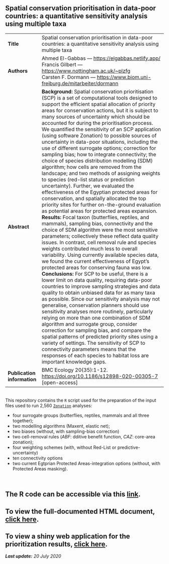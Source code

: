 
## Spatial conservation prioritisation in data-poor countries: a quantitative sensitivity analysis using multiple taxa

|                    |                                                                                                                                                                                                                                                                                                                                                                                                                                                                                                                                                                                                                                                                                                                                                                                                                                                                                                                                                                                                                                                                                                                                                                                                                                                                                                                                                                                                                                                                                                                                                                                                                                                                                                                                                                                                                                                                                                                                                                                                                                                                                                                                                                  | 
|--------------------|------------------------------------------------------------------------------------------------------------------------------------------------------------------------------------------------------------------------------------------------------------------------------------------------------------------------------------------------------------------------------------------------------------------------------------------------------------------------------------------------------------------------------------------------------------------------------------------------------------------------------------------------------------------------------------------------------------------------------------------------------------------------------------------------------------------------------------------------------------------------------------------------------------------------------------------------------------------------------------------------------------------------------------------------------------------------------------------------------------------------------------------------------------------------------------------------------------------------------------------------------------------------------------------------------------------------------------------------------------------------------------------------------------------------------------------------------------------------------------------------------------------------------------------------------------------------------------------------------------------------------------------------------------------------------------------------------------------------------------------------------------------------------------------------------------------------------------------------------------------------------------------------------------------------------------------------------------------------------------------------------------------------------------------------------------------------------------------------------------------------------------------------------------------| 
| **Title**              | Spatial conservation prioritisation in data-poor countries: a quantitative sensitivity analysis using multiple taxa                                                                                                                                                                                                                                                                                                                                                                                                                                                                                                                                                                                                                                                                                                                                                                                                                                                                                                                                                                                                                                                                                                                                                                                                                                                                                                                                                                                                                                                                                                                                                                                                                                                                                                                                                                                                                                                                                                                                                                                                                                                                 | 
| **Authors**            | Ahmed El-Gabbas &mdash; <a href="https://elgabbas.netlify.app/" target="_blank">https://elgabbas.netlify.app/</a><br>Francis Gilbert &mdash; <a href="https://www.nottingham.ac.uk/~plzfg/" target="_blank">https://www.nottingham.ac.uk/~plzfg</a><br>Carsten F. Dormann &mdash; <a href="https://www.biom.uni-freiburg.de/mitarbeiter/dormann" target="_blank">https://www.biom.uni-freiburg.de/mitarbeiter/dormann</a>                                                                                                                                                                                                                                                                                                                                                                                                                                                                                                                                                                                                                                                                                                                                                                                                                                                                                                                                                                                                                                                                                                                                                                                                                                                                                                                                                                                                                                                                                                                                                                                                                                                                                                                                                                                                                                                                                                                                                                              | 
| **Abstract**           | **Background:** Spatial conservation prioritisation (SCP) is a set of computational tools designed to support the efficient spatial allocation of priority areas for conservation actions, but it is subject to many sources of uncertainty which should be accounted for during the prioritisation process. We quantified the sensitivity of an SCP application (using software Zonation) to possible sources of uncertainty in data-poor situations, including the use of different surrogate options; correction for sampling bias; how to integrate connectivity; the choice of species distribution modelling (SDM) algorithm; how cells are removed from the landscape; and two methods of assigning weights to species (red-list status or prediction uncertainty). Further, we evaluated the effectiveness of the Egyptian protected areas for conservation, and spatially allocated the top priority sites for further on-the-ground evaluation as potential areas for protected areas expansion.<br>**Results:** Focal taxon (butterflies, reptiles, and mammals), sampling bias, connectivity and the choice of SDM algorithm were the most sensitive parameters; collectively these reflect data quality issues. In contrast, cell removal rule and species weights contributed much less to overall variability. Using currently available species data, we found the current effectiveness of Egypt’s protected areas for conserving fauna was low.<br>**Conclusions:** For SCP to be useful, there is a lower limit on data quality, requiring data-poor countries to improve sampling strategies and data quality to obtain unbiased data for as many taxa as possible. Since our sensitivity analysis may not generalise, conservation planners should use sensitivity analyses more routinely, particularly relying on more than one combination of SDM algorithm and surrogate group, consider correction for sampling bias, and compare the spatial patterns of predicted priority sites using a variety of settings. The sensitivity of SCP to connectivity parameters means that the responses of each species to habitat loss are important knowledge gaps. | 
| **Publication information**  | BMC Ecology 20(35):1-12. https://doi.org/10.1186/s12898-020-00305-7 [open-access]                                                                                                                                                                                                                                                                                                                                                                                                                                                                                                                                                                                                                                                                                                                                                                                                                                                                                                                                                                                                                                                                                                                                                                                                                                                                                                                                                                                                                                                                                                                                                                                                                                                                                                                                                                                                                                                                                                                                                                                                                                                                                                                                         | 

<br>This repository contains  the ```R``` script used for the preparation of the input files used to run 2,560 <a href="https://www.syke.fi/Zonation" target="_blank">```Zonation```</a>  analyses:
* four  surrogate groups (butterflies,  reptiles,  mammals  and all three together);
* two  modelling algorithms (Maxent, elastic net);
* two biases (without, with sampling-bias correction)
* two cell-removal rules (*ABF*: dditive benefit function, *CAZ*: core-area zonation);
* four weighting schemes (with, without Red-List or predictive-uncertainty)
* ten  connectivity options 
* two current Egtprian Protected Areas-integration options (without, with Protected Areas masking).

<br>

## **The R code can be accessible via this <a href="https://github.com/elgabbas/Conservation-Prioritisation-Sensitivity/blob/master/Zonation_Input_files_preparation.Rmd" target="_blank"> link</a>.**

## **To view the full-documented HTML document, <a href="https://elgabbas.netlify.com/zonation_input_files_preparation.html" target="_blank"> click here</a>.**

## **To view a shiny web application for the prioritization results, <a href="https://egyptianfauna.shinyapps.io/SCP_Egypt/" target="_blank"> click here</a>.**

***Last update:** 20 July 2020*
